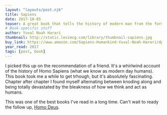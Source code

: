 ```yaml
---
layout: "layouts/post.njk"
title: Sapiens
date: 2017-10-05
teaser: A great book that tells the history of modern man from the forming of our species to what we may become in the not too distant future.
# Book-specific stuff
author: Yuval Noah Harari
thumbnail: http://static.levimcg.com/library/thumbnail-sapiens.jpg
buy_link: https://www.amazon.com/Sapiens-Humankind-Yuval-Noah-Harari/dp/0062316095
year_read: 2017
tags: [post, book]
---
```

I picked this up on the recommendation of a friend. It's a whirlwind account of the history of Homo Sapiens (what we know as modern day humans). This book took me a while to get trhough, but it's absolutely fascinating. Chapter after chapter I found myself alternating between knoding along and being totally devastated by the bleakness of how we think and act as humans.

This was one of the best books I've read in a long time. Can't wait to ready the follow up, [Homo Deus](https://www.amazon.com/Homo-Deus-Brief-History-Tomorrow/dp/0062464310).
